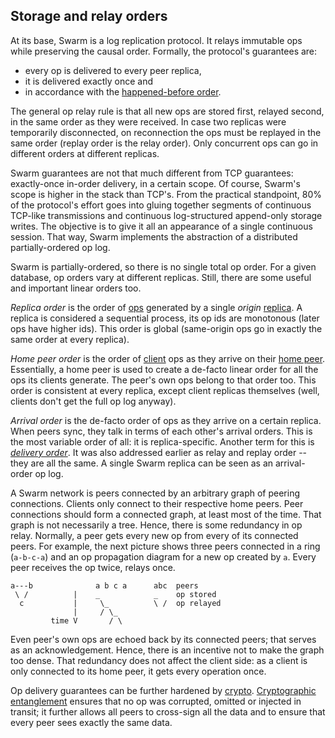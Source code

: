 ## Storage and relay orders

At its base, Swarm is a log replication protocol.
It relays immutable ops while preserving the causal order.
Formally, the protocol's guarantees are:

* every op is delivered to every peer replica,
* it is delivered exactly once and
* in accordance with the [happened-before order][morelamport].

The general op relay rule is that all new ops are stored first, relayed second, in the same order as they were received.
In case two replicas were temporarily disconnected, on reconnection the ops must be replayed in the same order (replay order is the relay order).
Only concurrent ops can go in different orders at different replicas.

Swarm guarantees are not that much different from TCP guarantees: exactly-once in-order delivery, in a certain scope.
Of course, Swarm's scope is higher in the stack than TCP's.
From the practical standpoint, 80% of the protocol's effort goes into gluing together segments of continuous TCP-like transmissions and continuous log-structured append-only storage writes.
The objective is to give it all an appearance of a single continuous session.    That way, Swarm implements the abstraction of a distributed partially-ordered op log.

Swarm is partially-ordered, so there is no single total op order.
For a given database, op orders vary at different replicas.
Still, there are some useful and important linear orders too.

*Replica order* is the order of [ops](op.md) generated by a single *origin* [replica](replica.md). A replica is considered a sequential process, its op ids are monotonous (later ops have higher ids). This order is global (same-origin ops go in exactly the same order at every replica).

*Home peer order* is the order of [client](replica.md) ops as they arrive on their [home peer](replica.md). Essentially, a home peer is used to create a de-facto linear order for all the ops its clients generate. The peer's own ops belong to that order too. This order is consistent at every replica, except client replicas themselves (well, clients don't get the full op log anyway).

*Arrival order* is the de-facto order of ops as they arrive on a certain replica. When peers sync, they talk in terms of each other's arrival orders. This is the most variable order of all: it is replica-specific. Another term for this is [*delivery order*][crdt]. It was also addressed earlier as relay and replay order -- they are all the same. A single Swarm replica can be seen as an arrival-order op log.

A Swarm network is peers connected by an arbitrary graph of peering connections.
Clients only connect to their respective home peers.
Peer connections should form a connected graph, at least most of the time.
That graph is not necessarily a tree.
Hence, there is some redundancy in op relay.
Normally, a peer gets every new op from every of its connected peers.
For example, the next picture shows three peers connected in a ring (`a-b-c-a`) and an op propagation diagram for a new op created by `a`.
Every peer receives the op twice, relays once.

    a---b              a b c a      abc  peers
     \ /          |    _            _    op stored
      c           |     \_          \ /  op relayed
                  |     / \_
             time V       / \

Even peer's own ops are echoed back by its connected peers; that serves as an acknowledgement.
Hence, there is an incentive not to make the graph too dense.
That redundancy does not affect the client side: as a client is only connected to its home peer, it gets every operation once.

Op delivery guarantees can be further hardened by [crypto](crypto.md).
[Cryptographic entanglement](matrix.md) ensures that no op was corrupted, omitted or injected in transit; it further allows all peers to cross-sign all the data and to ensure that every peer sees exactly the same data. 

[morelamport]: http://research.microsoft.com/en-us/um/people/lamport/pubs/time-clocks.pdf
[crdt]: http://hal.upmc.fr/inria-00555588/document
